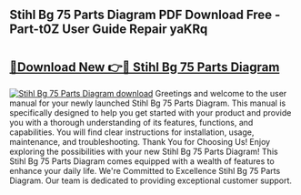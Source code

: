 ## Stihl Bg 75 Parts Diagram PDF Download Free - Part-t0Z User Guide Repair yaKRq

# <h2><a href="http://dfmzd16.blite.top/?on=Stihl+Bg+75+Parts+Diagram">🔗Download New 👉🔴 Stihl Bg 75 Parts Diagram</a></h2>

[![Stihl Bg 75 Parts Diagram download](https://i.imgur.com/lujVjoI.png)](http://dfmzd16.blite.top/?on=Stihl+Bg+75+Parts+Diagram)
Greetings and welcome to the user manual for your newly launched Stihl Bg 75 Parts Diagram. This manual is specifically designed to help you get started with your product and provide you with a thorough understanding of its features, functions, and capabilities. You will find clear instructions for installation, usage, maintenance, and troubleshooting. Thank You for Choosing Us! Enjoy exploring the possibilities with your new Stihl Bg 75 Parts Diagram! This Stihl Bg 75 Parts Diagram comes equipped with a wealth of features to enhance your daily life. We're Committed to Excellence Stihl Bg 75 Parts Diagram. Our team is dedicated to providing exceptional customer support.
